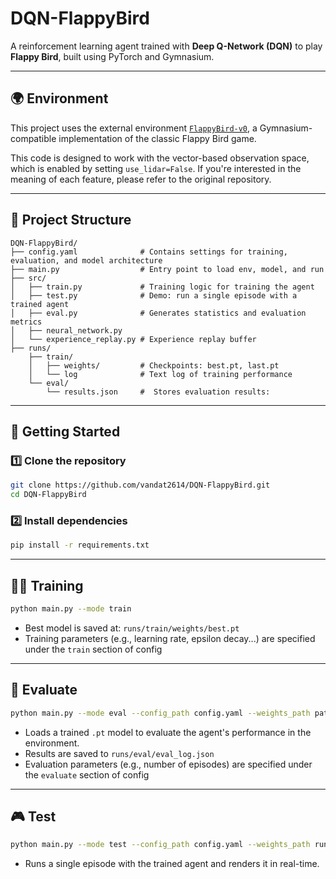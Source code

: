 # DQN-FlappyBird

A reinforcement learning agent trained with **Deep Q-Network (DQN)** to play **Flappy Bird**, built using PyTorch and Gymnasium.

<!-- ![Flappy Bird](https://media.giphy.com/media/l41lN2gXQ1i8v5cYQ/giphy.gif) -->

---

## 🌍 Environment

This project uses the external environment [`FlappyBird-v0`](https://github.com/markub3327/flappy-bird-gymnasium), a Gymnasium-compatible implementation of the classic Flappy Bird game.

This code is designed to work with the vector-based observation space, which is enabled by setting `use_lidar=False`.  If you're interested in the meaning of each feature, please refer to the original repository.


---

## 📂 Project Structure

```
DQN-FlappyBird/
├── config.yaml              # Contains settings for training, evaluation, and model architecture
├── main.py                  # Entry point to load env, model, and run
├── src/
│   ├── train.py             # Training logic for training the agent
│   ├── test.py              # Demo: run a single episode with a trained agent
│   ├── eval.py              # Generates statistics and evaluation metrics
│   ├── neural_network.py
│   └── experience_replay.py # Experience replay buffer
├── runs/
    ├── train/
    │   ├── weights/         # Checkpoints: best.pt, last.pt
    │   └── log              # Text log of training performance
    └── eval/
        └── results.json     #  Stores evaluation results:

```

---

## 🚀 Getting Started

### 1️⃣ Clone the repository
```bash
git clone https://github.com/vandat2614/DQN-FlappyBird.git
cd DQN-FlappyBird
```

### 2️⃣ Install dependencies
```bash
pip install -r requirements.txt
```

---

## 🏋️‍♂️ Training

```bash
python main.py --mode train
```

- Best model is saved at: `runs/train/weights/best.pt`
- Training parameters (e.g., learning rate, epsilon decay...) are specified under the `train` section of config
---

## 🧪 Evaluate

```bash
python main.py --mode eval --config_path config.yaml --weights_path path/to/your/weights.pt
```

- Loads a trained `.pt` model to evaluate the agent's performance in the environment.
- Results are saved to `runs/eval/eval_log.json`
- Evaluation parameters (e.g., number of episodes) are specified under the `evaluate` section of config

---

## 🎮 Test


```bash
python main.py --mode test --config_path config.yaml --weights_path runs/train/weights/best.pt
```

- Runs a single episode with the trained agent and renders it in real-time.